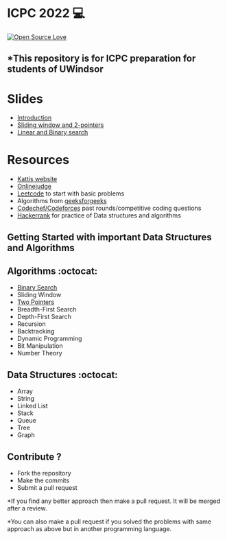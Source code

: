 # ICPC 2022 💻
[![Open Source Love](https://badges.frapsoft.com/os/v2/open-source.svg?v=102)](https://github.com/jb1998/ICPC-2022)  &nbsp;&nbsp;

## *This repository is for ICPC preparation for students of UWindsor

# Slides
* [Introduction](https://docs.google.com/presentation/d/1Qe_10ofabc_5B47Y7hIBlyaHKY40-jWnOYXuGhI9RcM/edit?usp=sharing)
* [Sliding window and 2-pointers](https://docs.google.com/presentation/d/1hYSKvdlPDJvxOU266OhzEUOI0czBEOmE2P6Gi0jrc3I/edit?usp=sharing)
* [Linear and Binary search](https://docs.google.com/presentation/d/14hnZlcCv8CQtKDRjRq8oYm_blX2daJ6kDVRH3J5-vhw/edit?usp=sharing)

# Resources
* [Kattis website](https://open.kattis.com/problems)
* [Onlinejudge](https://onlinejudge.org/index.php?option=com_onlinejudge&Itemid=13)
* [Leetcode](https://leetcode.com) to start with basic problems
* Algorithms from [geeksforgeeks](https://www.geeksforgeeks.org)
* [Codechef/Codeforces](https://codeforces.com) past rounds/competitive coding questions
* [Hackerrank](https://www.hackerrank.com) for practice of Data structures and algorithms

## Getting Started with important Data Structures and Algorithms

##  Algorithms :octocat:
* [Binary Search](https://github.com/jb1998/ICPC-2022/blob/main/binarySearch)
* Sliding Window
* [Two Pointers](https://github.com/jb1998/ICPC-2022/blob/main/Two-pointer)
* Breadth-First Search
* Depth-First Search
* Recursion 
* Backtracking
* Dynamic Programming
* Bit Manipulation
* Number Theory

## Data Structures :octocat:
* Array
* String
* Linked List
* Stack
* Queue
* Tree
* Graph



## Contribute ?
* Fork the repository
* Make the commits
* Submit a pull request

*If you find any better approach then make a pull request. It will be merged after a review.

*You can also make a pull request if you solved the problems with same approach as above but in another programming language.
